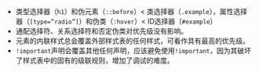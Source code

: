   - 类型选择器（`h1`）和伪元素（`::before`）< 类选择器（`.example`），属性选择器（`[type=”radio”]`）和伪类（`:hover`）< ID选择器（`#example`）
  - 通配选择符、关系选择符和否定伪类对优先级没有影响。
  - 元素的内联样式总会覆盖外部样式表的任何样式，可看作具有最高的优先级。
  - `!important`声明会覆盖其他任何声明，应该避免使用`!important`，因为其破坏了样式表中的固有的级联规则，增加了调试的难度。
